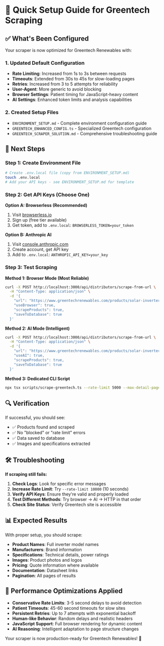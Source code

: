 # 🚀 Quick Setup Guide for Greentech Scraping

## ✅ What's Been Configured

Your scraper is now optimized for Greentech Renewables with:

### 1. **Updated Default Configuration**
- **Rate Limiting**: Increased from 1s to 3s between requests
- **Timeouts**: Extended from 30s to 45s for slow-loading pages  
- **Retries**: Increased from 3 to 5 attempts for reliability
- **User-Agent**: More generic to avoid blocking
- **Browser Settings**: Patient timing for JavaScript-heavy content
- **AI Settings**: Enhanced token limits and analysis capabilities

### 2. **Created Setup Files**
- `ENVIRONMENT_SETUP.md` - Complete environment configuration guide
- `GREENTECH_ENHANCED_CONFIG.ts` - Specialized Greentech configuration
- `GREENTECH_SCRAPER_SOLUTION.md` - Comprehensive troubleshooting guide

## 🔧 Next Steps

### Step 1: Create Environment File
```bash
# Create .env.local file (copy from ENVIRONMENT_SETUP.md)
touch .env.local
# Add your API keys - see ENVIRONMENT_SETUP.md for template
```

### Step 2: Get API Keys (Choose One)

**Option A: Browserless (Recommended)**
1. Visit [browserless.io](https://browserless.io)
2. Sign up (free tier available)
3. Get token, add to `.env.local`: `BROWSERLESS_TOKEN=your_token`

**Option B: Anthropic AI**  
1. Visit [console.anthropic.com](https://console.anthropic.com)
2. Create account, get API key
3. Add to `.env.local`: `ANTHROPIC_API_KEY=your_key`

### Step 3: Test Scraping

**Method 1: Browser Mode (Most Reliable)**
```bash
curl -X POST http://localhost:3000/api/distributors/scrape-from-url \
  -H "Content-Type: application/json" \
  -d '{
    "url": "https://www.greentechrenewables.com/products/solar-inverters",
    "useBrowser": true,
    "scrapeProducts": true,
    "saveToDatabase": true
  }'
```

**Method 2: AI Mode (Intelligent)**
```bash
curl -X POST http://localhost:3000/api/distributors/scrape-from-url \
  -H "Content-Type: application/json" \
  -d '{
    "url": "https://www.greentechrenewables.com/products/solar-inverters",
    "useAI": true,
    "scrapeProducts": true,
    "saveToDatabase": true
  }'
```

**Method 3: Dedicated CLI Script**
```bash
npx tsx scripts/scrape-greentech.ts --rate-limit 5000 --max-detail-pages 50
```

## 🔍 Verification

If successful, you should see:
- ✅ Products found and scraped
- ✅ No "blocked" or "rate limit" errors
- ✅ Data saved to database
- ✅ Images and specifications extracted

## 🛠 Troubleshooting

**If scraping still fails:**

1. **Check Logs**: Look for specific error messages
2. **Increase Rate Limit**: Try `--rate-limit 10000` (10 seconds)
3. **Verify API Keys**: Ensure they're valid and properly loaded
4. **Test Different Methods**: Try browser → AI → HTTP in that order
5. **Check Site Status**: Verify Greentech site is accessible

## 📊 Expected Results

With proper setup, you should scrape:
- **Product Names**: Full inverter model names
- **Manufacturers**: Brand information
- **Specifications**: Technical details, power ratings
- **Images**: Product photos and logos  
- **Pricing**: Quote information where available
- **Documentation**: Datasheet links
- **Pagination**: All pages of results

## 🎯 Performance Optimizations Applied

- **Conservative Rate Limits**: 3-5 second delays to avoid detection
- **Patient Timeouts**: 45-60 second timeouts for slow sites
- **Persistent Retries**: Up to 7 attempts with exponential backoff
- **Human-like Behavior**: Random delays and realistic headers
- **JavaScript Support**: Full browser rendering for dynamic content
- **AI Reasoning**: Intelligent adaptation to page structure changes

Your scraper is now production-ready for Greentech Renewables! 🎉
